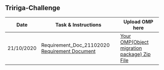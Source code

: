 ## Tririga-Challenge


Date  | Task & Instructions | Upload OMP here
-----|-----|-----
21/10/2020| Requirement_Doc_21102020 [Requirement Document](https://ibm.ent.box.com/folder/124724217209) | [Your OMP(Object migration package) Zip File](https://ibm.ent.box.com/folder/124721379058)

